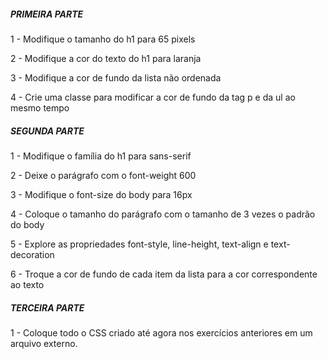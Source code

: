 ##### PRIMEIRA PARTE

1 - Modifique o tamanho do h1 para 65 pixels

2 - Modifique a cor do texto do h1 para laranja

3 - Modifique a cor de fundo da lista não ordenada

4 - Crie uma classe para modificar a cor de fundo da tag p e da ul ao mesmo tempo

##### SEGUNDA PARTE

1 - Modifique o família do h1 para sans-serif

2 - Deixe o parágrafo com o font-weight 600

3 - Modifique o font-size do body para 16px

4 - Coloque o tamanho do parágrafo com o tamanho de 3 vezes o padrão do body

5 - Explore as propriedades font-style, line-height, text-align e text-decoration

6 - Troque a cor de fundo de cada item da lista para a cor correspondente ao texto

##### TERCEIRA PARTE

1 - Coloque todo o CSS criado até agora nos exercícios anteriores em um arquivo externo.